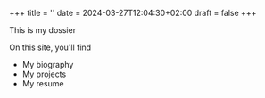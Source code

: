 +++
title = ''
date = 2024-03-27T12:04:30+02:00
draft = false
+++

This is my dossier

On this site, you'll find

* My biography
* My projects
* My resume